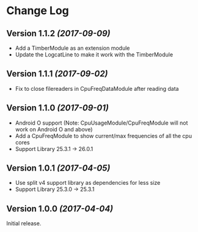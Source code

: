 # Change Log

## Version 1.1.2 *(2017-09-09)*

* Add a TimberModule as an extension module
* Update the LogcatLine to make it work with the TimberModule

## Version 1.1.1 *(2017-09-02)*

* Fix to close filereaders in CpuFreqDataModule after reading data

## Version 1.1.0 *(2017-09-01)*

* Android O support (Note: CpuUsageModule/CpuFreqModule will not work on Android O and above)
* Add a CpuFreqModule to show current/max frequencies of all the cpu cores
* Support Library 25.3.1 -> 26.0.1

## Version 1.0.1 *(2017-04-05)*

* Use split v4 support library as dependencies for less size
* Support Library 25.3.0 -> 25.3.1

## Version 1.0.0 *(2017-04-04)*

Initial release.